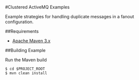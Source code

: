 #Clustered ActiveMQ Examples

Example strategies for handling duplicate messages in a fanout configuration.

##Requirements

- [Apache Maven 3.x](http://maven.apache.org)

##Building Example

Run the Maven build

```
$ cd $PROJECT_ROOT
$ mvn clean install
```
